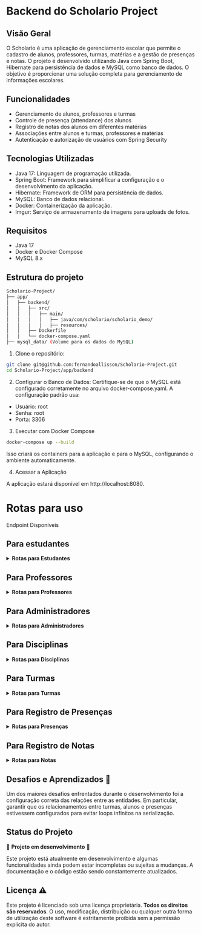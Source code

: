 # Backend do Scholario Project

## Visão Geral

O Scholario é uma aplicação de gerenciamento escolar que permite o cadastro de alunos, professores, turmas, matérias e a gestão de presenças e notas. O projeto é desenvolvido utilizando Java com Spring Boot, Hibernate para persistência de dados e MySQL como banco de dados. O objetivo é proporcionar uma solução completa para gerenciamento de informações escolares.

## Funcionalidades

- Gerenciamento de alunos, professores e turmas
- Controle de presença (attendance) dos alunos
- Registro de notas dos alunos em diferentes matérias
- Associações entre alunos e turmas, professores e matérias
- Autenticação e autorização de usuários com Spring Security

## Tecnologias Utilizadas

- Java 17: Linguagem de programação utilizada.
- Spring Boot: Framework para simplificar a configuração e o desenvolvimento da aplicação.
- Hibernate: Framework de ORM para persistência de dados.
- MySQL: Banco de dados relacional.
- Docker: Containerização da aplicação.
- Imgur: Serviço de armazenamento de imagens para uploads de fotos.

## Requisitos

- Java 17
- Docker e Docker Compose
- MySQL 8.x

## Estrutura do projeto

```bash
Scholario-Project/
├── app/
│   ├── backend/
│   │   ├── src/
│   │   │   ├── main/
│   │   │   │   ├── java/com/scholario/scholario_demo/
│   │   │   │   ├── resources/
│   │   ├── Dockerfile
│   │   └── docker-compose.yaml
├── mysql_data/ (Volume para os dados do MySQL)
```

1. Clone o repositório:

```bash
git clone git@github.com:fernandoallisson/Scholario-Project.git
cd Scholario-Project/app/backend
```

2. Configurar o Banco de Dados:
   Certifique-se de que o MySQL está configurado corretamente no arquivo docker-compose.yaml. A configuração padrão usa:

- Usuário: root
- Senha: root
- Porta: 3306

3. Executar com Docker Compose

```bash
docker-compose up --build
```

Isso criará os containers para a aplicação e para o MySQL, configurando o ambiente automaticamente.

4. Acessar a Aplicação

A aplicação estará disponível em http://localhost:8080.

# Rotas para uso

Endpoint Disponíveis

## Para estudantes

<details>
<summary><strong>Rotas para Estudantes</strong></summary>

| Método HTTP | Rota                                    | Descrição                                      |
| ----------- | --------------------------------------- | ---------------------------------------------- |
| GET         | `/students`                             | Lista todos os alunos                          |
| GET         | `/students/{id}`                        | Busca um aluno específico por ID               |
| GET         | `/students/search?name=`                | Busca uma lista de alunos com base no nome     |
| GET         | `/students/class/{classId}`             | Busca uma lista de alunos com base na classe   |
| POST        | `/students`                             | Cria um novo aluno                             |
| PUT         | `/students/{id}`                        | Atualiza os dados de um aluno específico       |
| PUT         | `/students/{studentId}/class/{classId}` | Associa um estudante à uma turma específica    |
| DELETE      | `/students/{studentId}/class/{classId}` | Desassocia um estudante à uma turma específica |
| DELETE      | `/students/{id}`                        | Deleta um aluno específico                     |

</details>

## Para Professores

<details>
<summary><strong>Rotas para Professores</strong></summary>

| Método HTTP | Rota                                        | Descrição                                            |
| ----------- | ------------------------------------------- | ---------------------------------------------------- |
| GET         | `/teachers`                                 | Lista todos os professores                           |
| GET         | `/teachers/{id}`                            | Busca um professor específico por ID                 |
| GET         | `/teachers/search?name={name}`              | Procura todos os professores com base em um nome     |
| GET         | `/teachers/subjetc/{subjectId}`             | Lista todos os professores por disciplina específica |
| POST        | `/teachers`                                 | Cria um novo professor                               |
| PUT         | `/teachers/{id}`                            | Atualiza os dados de um professor específico         |
| PUT         | `/teachers/{teacherId}/subject/{subjectId}` | Associa um professor a uma matéria específica        |
| PUT         | `/teachers/{teacherId}/class/{classId}`     | Associa um professor a uma classe específica         |
| DELETE      | `/teachers/{id}`                            | Deleta um professor específico                       |
| DELETE      | `/teachers/{teacherId}/subject/{subjectId}` | Desassocia um professor a uma matéria específica     |
| DELETE      | `/teachers/{teacherId}/class/{classId}`     | Desassocia um professor a uma classe específica      |

</details>

## Para Administradores

<details>
<summary><strong>Rotas para Administradores</strong></summary>
| Método HTTP | Rota                                            | Descrição                                             |
|-------------|-------------------------------------------------|-------------------------------------------------------|
| GET         | `/administrators`                                | Busca um administradore específico por ID             |
| GET         | `/administrators/{id}`                           | Lista todos os administradores                        |
| PUT         | `/administrators/{id}`                           | Atualiza um administrador                             |
| POST        | `/administrators`                                | Cria um novo administrador                            |
| DELETE      | `/administrators/{id}`                           | Deleta um administrador específica                    |
</details>

## Para Disciplinas

<details>
<summary><strong>Rotas para Disciplinas</strong></summary>
| Método HTTP | Rota                                            | Descrição                                             |
|-------------|-------------------------------------------------|-------------------------------------------------------|
| GET         | `/subjects`                                     | Busca uma disciplina específica por ID                |
| GET         | `/subjects/{id}`                                | Lista todos as disciplinas                            |
| POST        | `/subjects`                                     | Cria uma nova disciplina                              |
| PUT         | `/subjects/{id}`                                | Atualiza uma disciplina                               |
| DELETE      | `/subjects/{id}`                                | Deleta uma disciplina específica                      |
</details>

## Para Turmas

<details>
<summary><strong>Rotas para Turmas</strong></summary>
| Método HTTP | Rota                                            | Descrição                                             |
|-------------|-------------------------------------------------|-------------------------------------------------------|
| GET         | `/classes`                                     | Busca uma turma específica por ID                      |
| GET         | `/classes/{id}`                                | Lista todos as turmas                                  |
| POST        | `/classes`                                     | Cria uma nova turma                                    |
| PUT         | `/classes/{id}`                                | Atualiza uma turma                                     |
| DELETE      | `/classes/{id}`                                | Deleta uma turma específica                            |
</details>

## Para Registro de Presenças

<details>
<summary><strong>Rotas para Presenças</strong></summary>
| Método HTTP | Rota                                            | Descrição                                               |
|-------------|-------------------------------------------------|-------------------------------------------------------  |
| GET         | `/attendances`                                  | Busca todas os registros de frequência                  |
| GET         | `/attendances/{id}`                             | Deleta uma turma específica                             |
| GET         | `/attendances/class/{classId}`                  | Busca os registros de frequência de uma turma           |
| GET         | `/attendances/student/{studentId}`              | Busca os registros de frequência de um estudante        |
| POST        | `/attendances/{studentId}/{classId}`            | Registra de frequência com base no estudante e turma    |
| PUT         | `/attendances/{id}`                             | Atualiza um registro de frequência pelo id da frequência|
| DELETE      | `/attendances/{id}`                             | Deleta uma frequência específica                        |
</details>

## Para Registro de Notas

<details>
<summary><strong>Rotas para Notas</strong></summary>

| Método HTTP | Rota                                              | Descrição                                                                        |
| ----------- | ------------------------------------------------- | -------------------------------------------------------------------------------- |
| GET         | `/grades`                                         | Busca todas os registros de Notas                                                |
| GET         | `/grades/{id}`                                    | usca todas os registros de Notas pelo Id                                         |
| GET         | `/grades/student/{studentId}`                     | Busca os registros de nota de um estudante                                       |
| GET         | `/grades/subject/{subjectId}`                     | Busca os registros de notas de uma disciplina específica                         |
| GET         | `/grades/subject/{subjectId}/student/{studentId}` | Busca os registros de nota com base em um estudante e uma disciplina específicos |
| POST        | `/grades/{subjectId}/{studentId}`                 | Registra uma nota com base em uma disciplina e um estudante específicos          |
| PUT         | `/grades/{id}`                                    | Atualiza um registro de nota pelo id da nota                                     |
| DELETE      | `/grades/{id}`                                    | Deleta uma nota específica                                                       |

</details>

## Desafios e Aprendizados 🚀

Um dos maiores desafios enfrentados durante o desenvolvimento foi a configuração correta das relações entre as entidades. Em particular, garantir que os relacionamentos entre turmas, alunos e presenças estivessem configurados para evitar loops infinitos na serialização.

## Status do Projeto

🚧 **Projeto em desenvolvimento** 🚧

Este projeto está atualmente em desenvolvimento e algumas funcionalidades ainda podem estar incompletas ou sujeitas a mudanças. A documentação e o código estão sendo constantemente atualizados.

## Licença ⚠️

Este projeto é licenciado sob uma licença proprietária. **Todos os direitos são reservados**. O uso, modificação, distribuição ou qualquer outra forma de utilização deste software é estritamente proibida sem a permissão explícita do autor.
